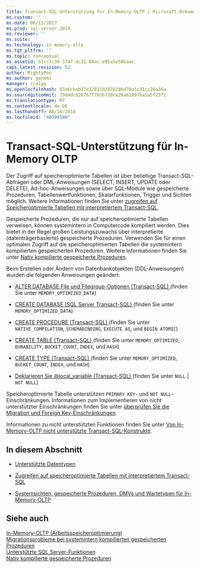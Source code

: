 ```yaml
---
title: Transact-SQL-Unterstützung für In-Memory OLTP | Microsoft-Dokumentation
ms.custom: ''
ms.date: 06/13/2017
ms.prod: sql-server-2014
ms.reviewer: ''
ms.suite: ''
ms.technology: in-memory-oltp
ms.tgt_pltfrm: ''
ms.topic: conceptual
ms.assetid: b1cc7c30-1747-4c21-88ac-e95a5e58baac
caps.latest.revision: 52
author: MightyPen
ms.author: genemi
manager: craigg
ms.openlocfilehash: 83a6cbab37e328110287b286d70a1c31cc26a36a
ms.sourcegitcommit: 79d4dc820767f7836720ce26a61097ba5a5f23f2
ms.translationtype: MT
ms.contentlocale: de-DE
ms.lasthandoff: 08/16/2018
ms.locfileid: "40394500"
---
```

# <a name="transact-sql-support-for-in-memory-oltp"></a>Transact-SQL-Unterstützung für In-Memory OLTP
  Der Zugriff auf speicheroptimierte Tabellen ist über beliebige Transact-SQL-Abfragen oder DML-Anweisungen (SELECT, INSERT, UPDATE oder DELETE), Ad-hoc-Anweisungen sowie über SQL-Module wie gespeicherte Prozeduren, Tabellenwertfunktionen, Skalarfunktionen, Trigger und Sichten möglich. Weitere Informationen finden Sie unter [zugreifen auf Speicheroptimierte Tabellen mit interpretiertem Transact-SQL](accessing-memory-optimized-tables-using-interpreted-transact-sql.md).  
  
 Gespeicherte Prozeduren, die nur auf speicheroptimierte Tabellen verweisen, können systemintern in Computercode kompiliert werden. Dies bietet in der Regel großen Leistungszuwachs über interpretierte (datenträgerbasierte) gespeicherte Prozeduren. Verwenden Sie für einen optimalen Zugriff auf die speicheroptimierten Tabellen die systemintern kompilierten gespeicherten Prozeduren. Weitere Informationen finden Sie unter [Nativ kompilierte gespeicherte Prozeduren](natively-compiled-stored-procedures.md).  
  
 Beim Erstellen oder Ändern von Datenbankobjekten (DDL-Anweisungen) wurden die folgenden Anweisungen geändert:  
  
-   [ALTER DATABASE File und Filegroup-Optionen &#40;Transact-SQL&#41; ](/sql/t-sql/statements/alter-database-transact-sql-file-and-filegroup-options) (finden Sie unter `MEMORY_OPTIMIZED_DATA`)  
  
-   [CREATE DATABASE &#40;SQL Server Transact-SQL&#41; ](/sql/t-sql/statements/create-database-sql-server-transact-sql) (finden Sie unter `MEMORY_OPTIMIZED_DATA`)  
  
-   [CREATE PROCEDURE &#40;Transact-SQL&#41; ](/sql/t-sql/statements/create-procedure-transact-sql) (finden Sie unter `NATIVE_COMPILATION`, `SCHEMABINDING`, `EXECUTE AS`, und `BEGIN ATOMIC`)  
  
-   [CREATE TABLE &#40;Transact-SQL&#41; ](/sql/t-sql/statements/create-table-transact-sql) (finden Sie unter `MEMORY_OPTIMIZED`, `DURABILITY`, `BUCKET_COUNT`, `INDEX`, und `HASH`)  
  
-   [CREATE TYPE &#40;Transact-SQL&#41; ](/sql/t-sql/statements/create-type-transact-sql) (finden Sie unter `MEMORY_OPTIMIZED`, `BUCKET_COUNT`, `INDEX`, und `HASH`)  
  
-   [Deklarieren Sie @local_variable &#40;Transact-SQL&#41; ](/sql/t-sql/language-elements/declare-local-variable-transact-sql) (finden Sie unter `NULL`  |  `NOT NULL`)  
  
 Speicheroptimierte Tabelle unterstützen `PRIMARY KEY`- und `NOT NULL`-Einschränkungen. Informationen zum Implementieren von nicht unterstützter Einschränkungen finden Sie unter [überprüfen Sie die Migration und Foreign Key-Einschränkungen](../../database-engine/migrating-check-and-foreign-key-constraints.md).  
  
 Informationen zu nicht unterstützten Funktionen finden Sie unter [Von In-Memory-OLTP nicht unterstützte Transact-SQL-Konstrukte](transact-sql-constructs-not-supported-by-in-memory-oltp.md).  
  
## <a name="in-this-section"></a>In diesem Abschnitt  
  
-   [Unterstützte Datentypen](supported-data-types-for-in-memory-oltp.md)  
  
-   [Zugreifen auf speicheroptimierte Tabellen mit interpretiertem Transact-SQL](accessing-memory-optimized-tables-using-interpreted-transact-sql.md)  
  
-   [Systemsichten, gespeicherte Prozeduren, DMVs und Wartetypen für In-Memory-OLTP](../../database-engine/system-views-stored-procedures-dmvs-and-wait-types-for-in-memory-oltp.md)  
  
## <a name="see-also"></a>Siehe auch  
 [In-Memory-OLTP &#40;Arbeitsspeicheroptimierung&#41;](in-memory-oltp-in-memory-optimization.md)   
 [Migrationsprobleme bei systemintern kompilierten gespeicherten Prozeduren](migration-issues-for-natively-compiled-stored-procedures.md)   
 [Unterstützte SQL Server-Funktionen](unsupported-sql-server-features-for-in-memory-oltp.md)   
 [Nativ kompilierte gespeicherte Prozeduren](natively-compiled-stored-procedures.md)  
  
  
